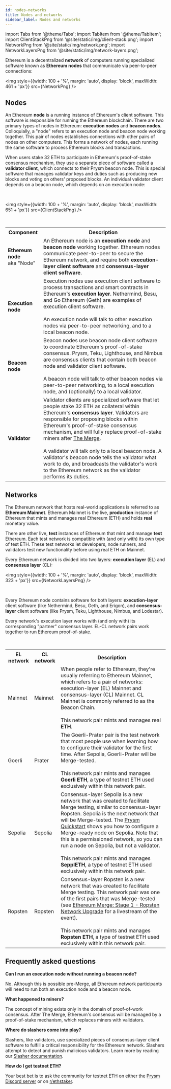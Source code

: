 ```yaml
---
id: nodes-networks
title: Nodes and networks
sidebar_label: Nodes and networks
---
```


import Tabs from '@theme/Tabs';
import TabItem from '@theme/TabItem';
import ClientStackPng from '@site/static/img/client-stack.png';
import NetworkPng from '@site/static/img/network.png';
import NetworkLayersPng from '@site/static/img/network-layers.png';


Ethereum is a decentralized **network** of computers running specialized software known as **Ethereum nodes** that communicate via peer-to-peer connections:

<img style={{width: 100 + '%', margin: 'auto', display: 'block', maxWidth: 461 + 'px'}} src={NetworkPng} /> 


## Nodes

An Ethereum **node** is a running instance of Ethereum's client software. This software is responsible for running the Ethereum blockchain. There are two primary types of nodes in Ethereum: **execution nodes** and **beacon nodes**. Colloquially, a "node" refers to an execution node and beacon node working together. This pair of nodes establishes connections with other pairs of nodes on other computers. This forms a network of nodes, each running the same software to process Ethereum blocks and transactions.

When users stake 32 ETH to participate in Ethereum's proof-of-stake consensus mechanism, they use a separate piece of software called a **validator client**, which connects to their Prysm beacon node. This is special software that manages validator keys and duties such as producing new blocks and voting on others' proposed blocks. An individual validator client depends on a beacon node, which depends on an execution node:

<br />

<img style={{width: 100 + '%', margin: 'auto', display: 'block', maxWidth: 651 + 'px'}} src={ClientStackPng} /> 

<br />

<table>
    <tr>
        <th style={{minWidth: 170 + 'px'}}>Component</th> 
        <th>Description</th>
    </tr>
    <tr>
      <td><strong>Ethereum node</strong><br />aka "Node"</td>
      <td>An Ethereum node is an <strong>execution node</strong> and <strong>beacon node</strong> working together. Ethereum nodes communicate peer-to-peer to secure the Ethereum network, and require both <strong>execution-layer client software</strong> and <strong>consensus-layer client software</strong>.</td>
    </tr> 
    <tr>
      <td><strong>Execution node</strong></td>
      <td>Execution nodes use execution client software to process transactions and smart contracts in Ethereum's <strong>execution layer</strong>. Nethermind, Besu, and Go Ethereum (Geth) are examples of execution client software.<br /> <br />An execution node will talk to other execution nodes via peer-to-peer networking, and to a local beacon node.</td>
    </tr>
    <tr>
      <td><strong>Beacon node</strong></td>
      <td>Beacon nodes use beacon node client software to coordinate Ethereum's proof-of-stake consensus. Prysm, Teku, Lighthouse, and Nimbus are consensus clients that contain both beacon node and validator client software. <br /> <br />A beacon node will talk to other beacon nodes via peer-to-peer networking, to a local execution node, and (optionally) to a local validator.</td>
    </tr>
    <tr>
      <td><strong>Validator</strong></td>
      <td>Validator clients are specialized software that let people stake 32 ETH as collateral within Ethereum's <strong>consensus layer</strong>. Validators are responsible for proposing blocks within Ethereum's proof-of-stake consensus mechanism, and will fully replace proof-of-stake miners after <a href='https://ethereum.org/en/upgrades/merge/'>The Merge</a>. <br /> <br />A validator will talk only to a local beacon node. A validator's beacon node tells the validator what work to do, and broadcasts the validator's work to the Ethereum network as the validator performs its duties.</td>
    </tr>
</table>


## Networks

The Ethereum network that hosts real-world applications is referred to as **Ethereum Mainnet**. Ethereum Mainnet is the live, **production** instance of Ethereum that mints and manages real Ethereum (ETH) and holds **real** monetary value.

There are other live, **test** instances of Ethereum that mint and manage **test** Ethereum. Each test network is compatible with (and only with) its own type of test ETH. These test networks let developers, node runners, and validators test new functionality before using real ETH on Mainnet.

Every Ethereum network is divided into two layers: **execution layer** (EL) and **consensus layer** (CL):

<img style={{width: 100 + '%', margin: 'auto', display: 'block', maxWidth: 323 + 'px'}} src={NetworkLayersPng} /> 

<br />

Every Ethereum node contains software for both layers: **execution-layer** client software (like Nethermind, Besu, Geth, and Erigon), and **consensus-layer** client software (like Prysm, Teku, Lighthouse, Nimbus, and Lodestar).

Every network's execution layer works with (and only with) its corresponding "partner" consensus layer. EL-CL network pairs work together to run Ethereum proof-of-stake.

<br />

<table>
    <tr>
        <th style={{minWidth: 160 + 'px'}}>EL network</th> 
        <th style={{minWidth: 160 + 'px'}}>CL network</th>
        <th>Description</th>
    </tr>
    <tr>
      <td>Mainnet</td>
      <td>Mainnet</td>
      <td>When people refer to Ethereum, they're usually referring to Ethereum Mainnet, which refers to a pair of networks: execution-layer (EL) Mainnet and consensus-layer (CL) Mainnet. CL Mainnet is commonly referred to as the Beacon Chain.<br/><br/>This network pair mints and manages real <strong>ETH</strong>.</td>
    </tr> 
    <tr>
      <td>Goerli</td>
      <td>Prater</td>
      <td>The Goerli-Prater pair is the test network that most people use when learning how to configure their validator for the first time. After Sepolia, Goerli-Prater will be Merge-tested.<br/><br/>This network pair mints and manages <strong>Goerli ETH</strong>, a type of testnet ETH used exclusively within this network pair.</td>
    </tr>
    <tr>
      <td>Sepolia</td>
      <td>Sepolia</td>
      <td>Consensus-layer Sepolia is a new network that was created to facilitate Merge testing, similar to consensus-layer Ropsten. Sepolia is the next network that will be Merge-tested. The <a href='../../install/install-with-script'>Prysm Quickstart</a> shows you how to configure a Merge-ready node on Sepolia. Note that this is a permissioned network, so you can run a node on Sepolia, but not a validator.<br/><br/>This network pair mints and manages <strong>SepplETH</strong>, a type of testnet ETH used exclusively within this network pair.</td>
    </tr>
    <tr>
      <td>Ropsten</td>
      <td>Ropsten</td>
      <td>Consensus-layer Ropsten is a new network that was created to facilitate Merge testing. This network pair was one of the first pairs that was Merge-tested (see <a href='https://www.youtube.com/watch?v=2OfRuKSPjjw'>Ethereum Merge: Stage 1 - Ropsten Network Upgrade</a> for a livestream of the event).<br/><br/>This network pair mints and manages <strong>Ropsten ETH</strong>, a type of testnet ETH used exclusively within this network pair.</td>
    </tr>
</table>



## Frequently asked questions

**Can I run an execution node without running a beacon node?**

No. Although this is possible pre-Merge, all Ethereum network participants will need to run both an execution node and a beacon node.

**What happened to miners?**

The concept of mining exists only in the domain of proof-of-work consensus. After The Merge, Ethereum's consensus will be managed by a proof-of-stake mechanism, which replaces miners with validators.

**Where do slashers come into play?**

Slashers, like validators, use specialized pieces of consensus-layer client software to fulfill a critical responsibility for the Ethereum network. Slashers attempt to detect and punish malicious validators. Learn more by reading our [Slasher documentation](../prysm-usage/slasher.md).

**How do I get testnet ETH?**

Your best bet is to ask the community for testnet ETH on either the [Prysm Discord server](https://discord.gg/prysmaticlabs) or on [r/ethstaker](https://www.reddit.com/r/ethstaker).
